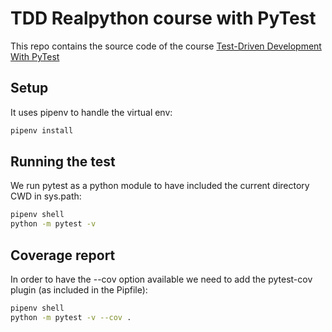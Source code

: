 # TDD Realpython course with PyTest

This repo contains the source code of the course 
[Test-Driven Development With PyTest](https://realpython.com/courses/test-driven-development-pytest/)

## Setup

It uses pipenv to handle the virtual env:

```bash
pipenv install
```

## Running the test

We run pytest as a python module to have included the current directory CWD in sys.path: 

```bash
pipenv shell
python -m pytest -v
```

## Coverage report

In order to have the --cov option available we need to add the pytest-cov plugin (as included in the Pipfile):

```bash
pipenv shell
python -m pytest -v --cov .
```

